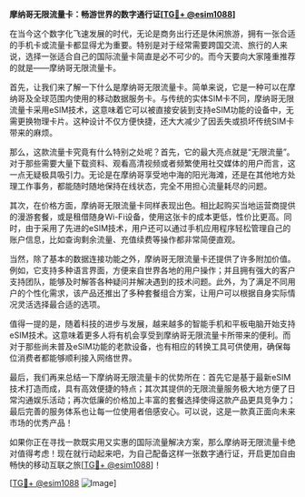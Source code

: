 **摩纳哥无限流量卡：畅游世界的数字通行证[[TG💪+ @esim1088](https://t.me/s/esim1088)]**

在当今这个数字化飞速发展的时代，无论是商务出行还是休闲旅游，拥有一张合适的手机卡或流量卡都显得尤为重要。特别是对于经常需要跨国交流、旅行的人来说，选择一张适合自己的国际流量卡简直是必不可少的。而今天要向大家隆重推荐的就是——摩纳哥无限流量卡。

首先，让我们来了解一下什么是摩纳哥无限流量卡。简单来说，它是一种可以在摩纳哥及全球范围内使用的移动数据服务卡。与传统的实体SIM卡不同，摩纳哥无限流量卡采用eSIM技术，这意味着它可以被直接安装到支持eSIM功能的设备中，无需更换物理卡片。这种设计不仅方便快捷，还大大减少了因丢失或损坏传统SIM卡带来的麻烦。

那么，这款流量卡究竟有什么特别之处呢？首先，它的最大亮点就是“无限流量”。对于那些需要大量下载资料、观看高清视频或者频繁使用社交媒体的用户而言，这一点无疑极具吸引力。无论是在摩纳哥享受地中海的阳光海滩，还是在其他地方处理工作事务，都能随时随地保持在线状态，完全不用担心流量耗尽的问题。

其次，在价格方面，摩纳哥无限流量卡同样表现出色。相比起购买当地运营商提供的漫游套餐，或是租借随身Wi-Fi设备，使用这张卡的成本更低，性价比更高。同时，由于采用了先进的eSIM技术，用户还可以通过手机应用程序轻松管理自己的账户信息，比如查询剩余流量、充值续费等操作都非常简便直观。

当然，除了基本的数据连接功能之外，摩纳哥无限流量卡还提供了许多附加价值。例如，它支持多种语言界面，方便来自世界各地的用户操作；并且拥有强大的客户支持团队，能够及时解答各种疑问并解决遇到的技术问题。此外，为了满足不同用户的个性化需求，该产品还推出了多种套餐组合方案，让用户可以根据自身实际情况灵活选择最合适的选项。

值得一提的是，随着科技的进步与发展，越来越多的智能手机和平板电脑开始支持eSIM技术。这意味着更多人将有机会享受到摩纳哥无限流量卡所带来的便利。而对于那些尚未普及eSIM功能的老款设备，也有相应的转换工具可供使用，确保每位消费者都能够顺利接入网络世界。

最后，我们再来总结一下摩纳哥无限流量卡的优势所在：首先它是基于最新eSIM技术打造而成，具有高效便捷的特点；其次其提供的无限流量服务极大地方便了日常沟通娱乐活动；再次低廉的价格加上丰富的套餐选择使得这款产品更具竞争力；最后完善的服务体系也让每一位使用者倍感安心。可以说，这是一款真正面向未来市场的优秀产品！

如果你正在寻找一款既实用又实惠的国际流量解决方案，那么摩纳哥无限流量卡绝对值得考虑！现在就行动起来吧，为自己配备这样一张数字通行证，开启更加自由畅快的移动互联之旅[[TG💪+ @esim1088](https://t.me/s/esim1088)]！

[[TG💪+ @esim1088](https://t.me/s/esim1088) ![Image](https://i.postimg.cc/4NQfJmqS/Snipaste-2025-05-13-00-14-12.png)]